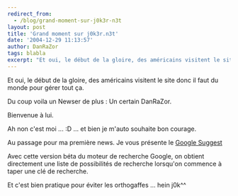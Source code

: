 ```yaml
---
redirect_from:
  - /blog/grand-moment-sur-j0k3r-n3t
layout: post
title: 'Grand moment sur j0k3r.n3t'
date: '2004-12-29 11:13:57'
author: DanRaZor
tags: blabla
excerpt: "Et oui, le début de la gloire, des américains visitent le site   donc il faut du monde pour gérer tout ça.  \n  \nDu coup voila un Newser de plus : Un certain DanRaZor.  \n  \nBienvenue à lui.  \n  \nAh non c'est moi ...  :D ... et bien je m'auto souhaite bon courage.  \n  \nAu passage pour ma première news. Je vous      …"
---
```


Et oui, le début de la gloire, des américains visitent le site   donc il faut du monde pour gérer tout ça.

Du coup voila un Newser de plus : Un certain DanRaZor.

Bienvenue à lui.

Ah non c'est moi ...  :D ... et bien je m'auto souhaite bon courage.

Au passage pour ma première news. Je vous présente le [Google Suggest](http://www.google.com/webhp?complete=1&amp;hl=en)

Avec cette version béta du moteur de recherche Google, on obtient   directement une liste de possibilités de recherche lorsqu'on commence   à taper une clé de recherche.

Et c'est bien pratique pour éviter les orthogaffes ... hein j0k^^
